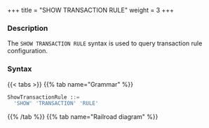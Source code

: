 +++
title = "SHOW TRANSACTION RULE"
weight = 3
+++

### Description

The `SHOW TRANSACTION RULE` syntax is used to query transaction rule configuration.

### Syntax

{{< tabs >}}
{{% tab name="Grammar" %}}
```sql
ShowTransactionRule ::=
  'SHOW' 'TRANSACTION' 'RULE'
```
{{% /tab %}}
{{% tab name="Railroad diagram" %}}
<iframe frameborder="0" name="diagram" id="diagram" width="100%" height="100%"></iframe>
{{% /tab %}}
{{< /tabs >}}

### Return Value Description

| Colume      | Description             |
|-------------|-------------------------|
| users       | users                   |
| provider    | privilege provider type |
| props       | privilege properties    |

### Example

- Query transaction rule configuration

```sql
SHOW TRANSACTION RULE;
```

```sql
mysql> SHOW TRANSACTION RULE;
+--------------+---------------+-------+
| default_type | provider_type | props |
+--------------+---------------+-------+
| LOCAL        |               |       |
+--------------+---------------+-------+
1 row in set (0.05 sec)
```

### Reserved word

`SHOW`, `TRANSACTION`, `RULE`

### Related links

- [Reserved word](/en/user-manual/shardingsphere-proxy/distsql/syntax/reserved-word/)
